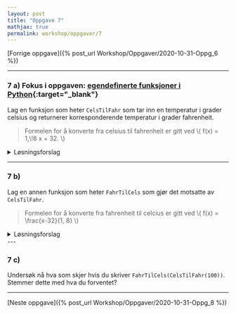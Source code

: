 ```yaml
---
layout: post
title: "Oppgave 7"
mathjax: true
permalink: workshop/oppgaver/7
---
```


[Forrige oppgave]({% post_url Workshop/Oppgaver/2020-10-31-Oppg_6 %})

---

### 7 a) Fokus i oppgaven: [egendefinerte funksjoner i Python](https://www.w3schools.com/python/python_functions.asp){:target="_blank"}

Lag en funksjon som heter ``CelsTilFahr`` som tar inn en temperatur i grader celsius og returnerer korresponderende temperatur i grader fahrenheit.
> Formelen for å konverte fra celsius til fahrenheit er gitt ved \\( f(x) = 1,\\!8 x + 32. \\) 

<details>
<summary>Løsningsforslag</summary>
<p>
{% highlight python  linenos %}
def CelsTilFahr(x):
    return 1.8*x + 32                                                                      
{% endhighlight %}

</p>
</details>

---

### 7 b)

Lag en annen funksjon som heter ``FahrTilCels`` som gjør det motsatte av ``CelsTilFahr``. 

> Formelen for å konverte fra fahrenheit til celcius er gitt ved  \\( f(x) = \\frac{x-32}{1, 8} \\)


<details>
<summary>Løsningsforslag</summary>
<p>
{% highlight python  linenos %}
def FahrTilCels(x):
    return (x-32)/1.8                                                                      
{% endhighlight %}

</p>
</details>
---

### 7 c)

Undersøk nå hva som skjer hvis du skriver ``FahrTilCels(CelsTilFahr(100))``. Stemmer dette med hva du forventet?

---

[Neste oppgave]({% post_url Workshop/Oppgaver/2020-10-31-Oppg_8 %})